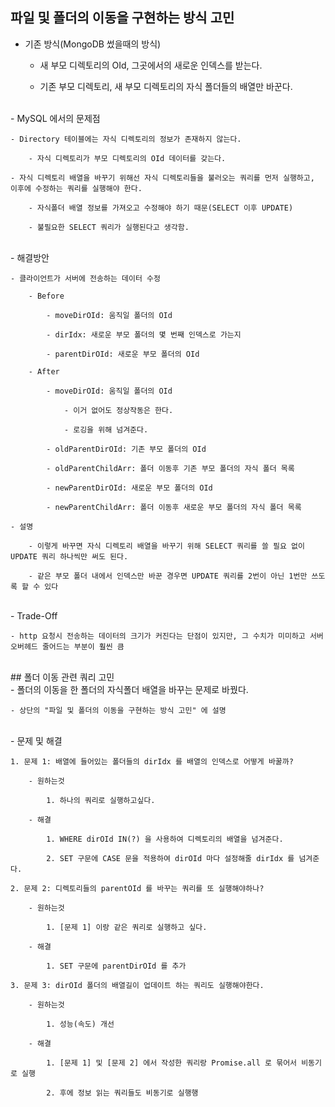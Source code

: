 ## 파일 및 폴더의 이동을 구현하는 방식 고민

- 기존 방식(MongoDB 썼을때의 방식)

    - 새 부모 디렉토리의 OId, 그곳에서의 새로운 인덱스를 받는다.

    - 기존 부모 디렉토리, 새 부모 디렉토리의 자식 폴더들의 배열만 바꾼다.
<br />
- MySQL 에서의 문제점

    - Directory 테이블에는 자식 디렉토리의 정보가 존재하지 않는다.

        - 자식 디렉토리가 부모 디렉토리의 OId 데이터를 갖는다.

    - 자식 디렉토리 배열을 바꾸기 위해선 자식 디렉토리들을 불러오는 쿼리를 먼저 실행하고, 이후에 수정하는 쿼리를 실행해야 한다.

        - 자식폴더 배열 정보를 가져오고 수정해야 하기 때문(SELECT 이후 UPDATE)

        - 불필요한 SELECT 쿼리가 실행된다고 생각함.
<br />
- 해결방안

    - 클라이언트가 서버에 전송하는 데이터 수정

        - Before

            - moveDirOId: 움직일 폴더의 OId

            - dirIdx: 새로운 부모 폴더의 몇 번째 인덱스로 가는지

            - parentDirOId: 새로운 부모 폴더의 OId

        - After

            - moveDirOId: 움직일 폴더의 OId

                - 이거 없어도 정상작동은 한다.

                - 로깅을 위해 넘겨준다.

            - oldParentDirOId: 기존 부모 폴더의 OId

            - oldParentChildArr: 폴더 이동후 기존 부모 폴더의 자식 폴더 목록

            - newParentDirOId: 새로운 부모 폴더의 OId

            - newParentChildArr: 폴더 이동후 새로운 부모 폴더의 자식 폴더 목록

    - 설명

        - 이렇게 바꾸면 자식 디렉토리 배열을 바꾸기 위해 SELECT 쿼리를 쓸 필요 없이 UPDATE 쿼리 하나씩만 써도 된다.

        - 같은 부모 폴더 내에서 인덱스만 바꾼 경우면 UPDATE 쿼리를 2번이 아닌 1번만 쓰도록 할 수 있다
<br />
- Trade-Off

    - http 요청시 전송하는 데이터의 크기가 커진다는 단점이 있지만, 그 수치가 미미하고 서버 오버헤드 줄어드는 부분이 훨씬 큼  

<br />
## 폴더 이동 관련 쿼리 고민
<br />
- 폴더의 이동을 한 폴더의 자식폴더 배열을 바꾸는 문제로 바꿨다.

    - 상단의 "파일 및 폴더의 이동을 구현하는 방식 고민" 에 설명
<br />
- 문제 및 해결

    1. 문제 1: 배열에 들어있는 폴더들의 dirIdx 를 배열의 인덱스로 어떻게 바꿀까?

        - 원하는것

            1. 하나의 쿼리로 실행하고싶다.

        - 해결

            1. WHERE dirOId IN(?) 을 사용하여 디렉토리의 배열을 넘겨준다.

            2. SET 구문에 CASE 문을 적용하여 dirOId 마다 설정해줄 dirIdx 를 넘겨준다.

    2. 문제 2: 디렉토리들의 parentOId 를 바꾸는 쿼리를 또 실행해야하나?

        - 원하는것

            1. [문제 1] 이랑 같은 쿼리로 실행하고 싶다.

        - 해결

            1. SET 구문에 parentDirOId 를 추가

    3. 문제 3: dirOId 폴더의 배열길이 업데이트 하는 쿼리도 실행해야한다.

        - 원하는것

            1. 성능(속도) 개선

        - 해결

            1. [문제 1] 및 [문제 2] 에서 작성한 쿼리랑 Promise.all 로 묶어서 비동기로 실행

            2. 후에 정보 읽는 쿼리들도 비동기로 실행행

